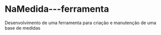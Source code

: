 # NaMedida---ferramenta
Desenvolvimento de uma ferramenta para criação e manutenção de uma base de medidas
